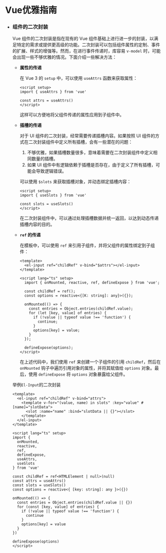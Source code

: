 # Vue优雅指南

- ### 组件的二次封装

  Vue 组件的二次封装是指在现有的 Vue 组件基础上进行进一步的封装，以满足特定的需求或提供更高级的功能。二次封装可以包括组件属性的定制、事件的扩展、样式的增强等。然而，在进行事件传递时，库容易 `v-model` 时，可能会出现一些不够优雅的情况。下面介绍一些解决方法：

  - **属性的传递**

    在 Vue 3 的 `setup` 中，可以使用 `useAttrs` 函数来获取属性：

    ```vue
    <script setup>
    import { useAttrs } from 'vue'
    
    const attrs = useAttrs()
    </script>
    ```

    这样可以方便地将父组件传递的属性应用到子组件中。

  - **插槽的传递**

    对于 UI 组件的二次封装，经常需要传递插槽内容。如果按照 UI 组件的方式在二次封装组件中定义所有插槽，会有一些潜在的问题：

    1. 不够优雅，如果插槽数量很多，意味着需要在二次封装组件中定义相同数量的插槽。
    2. 如果 UI 组件中有逻辑依赖于插槽是否存在，由于定义了所有插槽，可能会导致逻辑错误。

    可以使用 `$slots` 来获取插槽对象，并动态绑定插槽内容：

    ```vue
    <script setup>
    import { useSlots } from 'vue'
    
    const slots = useSlots()
    </script>
    ```

    在二次封装组件中，可以通过处理插槽数据并统一返回，以达到动态传递插槽内容的目的。

  - **`ref` 的传递**

    在模板中，可以使用 `ref` 来引用子组件，并将父组件的属性绑定到子组件：

    ```vue
    <template>
      <el-input ref="childRef" v-bind="$attrs"></el-input>
    </template>
    
    <script lang="ts" setup>
      import { onMounted, reactive, ref, defineExpose } from 'vue';
    
      const childRef = ref();
      const options = reactive<{[K: string]: any}>({});
    
      onMounted(() => {
        const entries = Object.entries(childRef.value);
        for (let [key, value] of entries) {
          if (!value || typeof value !== 'function') {
            continue;
          }
          options[key] = value;
        }
      });
    
      defineExpose(options);
    </script>
    ```

    在上述代码中，我们使用 `ref` 来创建一个子组件的引用 `childRef`，然后在 `onMounted` 钩子中遍历引用对象的属性，并将其赋值给 `options` 对象。最后，使用 `defineExpose` 将 `options` 对象暴露给父组件。

  举例`El-Input`的二次封装

  ```vue
  <template>
    <el-input ref="childRef" v-bind="attrs">
      <template v-for="(value, name) in slots" :key="value" #[name]="slotData">
        <slot :name="name" :bind="slotData || {}"></slot>
      </template>
    </el-input>
  </template>
  
  <script lang="ts" setup>
  import {
    onMounted,
    reactive,
    ref,
    defineExpose,
    useAttrs,
    useSlots
  } from 'vue'
  
  const childRef = ref<HTMLElement | null>(null)
  const attrs = useAttrs()
  const slots = useSlots()
  const options = reactive<{ [key: string]: any }>({})
  
  onMounted(() => {
    const entries = Object.entries(childRef.value || {})
    for (const [key, value] of entries) {
      if (!value || typeof value !== 'function') {
        continue
      }
      options[key] = value
    }
  })
  
  defineExpose(options)
  </script>
  ```

  